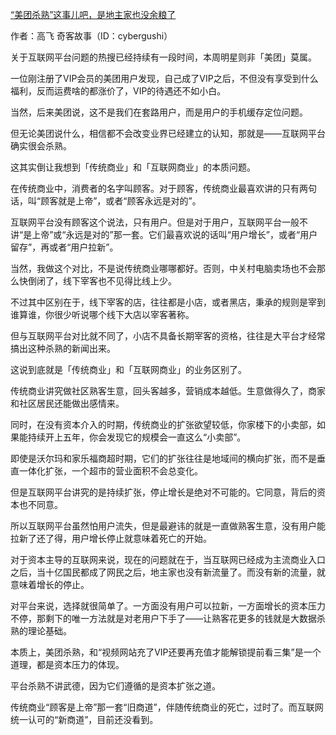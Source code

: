 [“美团杀熟”这事儿吧，是地主家也没余粮了](https://www.solidot.org/story?sid=66415)

作者：高飞 奇客故事（ID：cybergushi）

关于互联网平台问题的热搜已经持续有一段时间，本周明星则非「美团」莫属。



一位刚注册了VIP会员的美团用户发现，自己成了VIP之后，不但没有享受到什么福利，反而运费啥的都涨价了，VIP的待遇还不如小白。

当然，后来美团说，这不是我们在套路用户，而是用户的手机缓存定位问题。

但无论美团说什么，相信都不会改变业界已经建立的认知，那就是——互联网平台确实很会杀熟。

这其实倒让我想到「传统商业」和「互联网商业」的本质问题。

在传统商业中，消费者的名字叫顾客。对于顾客，传统商业最喜欢讲的只有两句话，叫“顾客就是上帝”，或者“顾客永远是对的”。

互联网平台没有顾客这个说法，只有用户。但是对于用户，互联网平台一般不讲“是上帝”或“永远是对的”那一套。它们最喜欢说的话叫“用户增长”，或者“用户留存”，再或者“用户拉新”。

当然，我做这个对比，不是说传统商业哪哪都好。否则，中关村电脑卖场也不会那么快倒闭了，线下宰客也不见得比线上少。

不过其中区别在于，线下宰客的店，往往都是小店，或者黑店，秉承的规则是宰到谁算谁，你很少听说哪个线下大店以宰客著称。

但与互联网平台对比就不同了，小店不具备长期宰客的资格，往往是大平台才经常搞出这种杀熟的新闻出来。

这说到底就是「传统商业」和「互联网商业」的业务区别了。

传统商业讲究做社区熟客生意，回头客越多，营销成本越低。生意做得久了，商家和社区居民还能做出感情来。

同时，在没有资本介入的时期，传统商业的扩张欲望较低，你家楼下的小卖部，如果能持续开上五年，你会发现它的规模会一直这么“小卖部”。

即使是沃尔玛和家乐福商超时期，它们的扩张往往是地域间的横向扩张，而不是垂直一体化扩张，一个超市的营业面积不会总变化。

但是互联网平台讲究的是持续扩张，停止增长是绝对不可能的。它同意，背后的资本也不同意。

所以互联网平台虽然怕用户流失，但是最避讳的就是一直做熟客生意，没有用户能拉新了还了得，用户增长停止就意味着死亡的开始。

对于资本主导的互联网来说，现在的问题就在于，当互联网已经成为主流商业入口之后，当十亿国民都成了网民之后，地主家也没有新流量了。而没有新的流量，就意味着增长的停止。

对平台来说，选择就很简单了。一方面没有用户可以拉新，一方面增长的资本压力不停，那剩下的唯一方法就是对老用户下手了——让熟客花更多的钱就是大数据杀熟的理论基础。

本质上，美团杀熟，和“视频网站充了VIP还要再充值才能解锁提前看三集”是一个道理，都是资本压力的体现。

平台杀熟不讲武德，因为它们遵循的是资本扩张之道。

传统商业“顾客是上帝”那一套“旧商道”，伴随传统商业的死亡，过时了。而互联网统一认可的“新商道”，目前还没看到。
